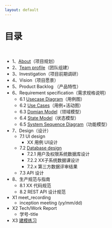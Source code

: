 ```yaml
---
layout: default
---
```


# [](#TOC)目录

&nbsp;&nbsp; 

* 1、[About](./about)（项目规划）
* 2、[Team profile](./team-profile.md)（团队组建）
* 3、Investigation（项目前期调研）
* 4、Vision（项目愿景）
* 5、Product Backlog （产品特性）
* 6、Requirement specification（需求规格说明）
    - 6.1 [Usecase Diagram](./asset/Use_case.png)（用例图）
    - 6.2 [Use Cases](./use_case.md)（用例+活动图）
    - 6.3 [Domian Model](./domain_model.png)（领域模型）
    - 6.4 [State Model](./state_model)（状态模型）
    - 6.5 [System Sequence Diagram](./system_seq_design.md)（功能模型）
* 7、Design（设计）
    - 7.1 UI design
        - XX 用例 UI设计
    - 7.2 [Database design](./database_design)
        - 7.2.1 用户及权限系统数据库设计
        - 7.2.2 XX子系统数据课设计 
        - 7.2.x 第三方数据评审结果
    - 7.3 API 设计
* 8、生产规范与指南
    - 8.1 XX 代码规范
    - 8.2 REST API 设计规范
* X1 meet_recording
    - inception meeting (yy/mm/dd)
* X2 Tech/Work Report
    - 学号-title
* X3 [建模练习](./Asg_OB.md)
